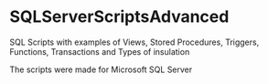 # SQLServerScriptsAdvanced
SQL Scripts with examples of Views, Stored Procedures, Triggers, Functions, Transactions and Types of insulation

The scripts were made for Microsoft SQL Server
